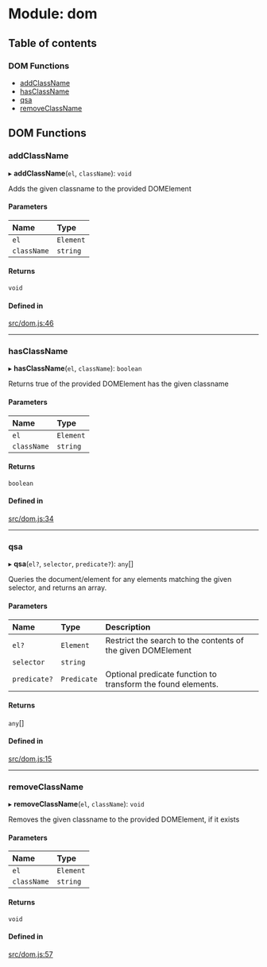 # Module: dom

## Table of contents

### DOM Functions

- [addClassName](dom.md#addclassname)
- [hasClassName](dom.md#hasclassname)
- [qsa](dom.md#qsa)
- [removeClassName](dom.md#removeclassname)

## DOM Functions

### addClassName

▸ **addClassName**(`el`, `className`): `void`

Adds the given classname to the provided DOMElement

#### Parameters

| Name | Type |
| :------ | :------ |
| `el` | `Element` |
| `className` | `string` |

#### Returns

`void`

#### Defined in

[src/dom.js:46](https://github.com/Twipped/js-utils/blob/f2eceb5/src/dom.js#L46)

___

### hasClassName

▸ **hasClassName**(`el`, `className`): `boolean`

Returns true of the provided DOMElement has the given classname

#### Parameters

| Name | Type |
| :------ | :------ |
| `el` | `Element` |
| `className` | `string` |

#### Returns

`boolean`

#### Defined in

[src/dom.js:34](https://github.com/Twipped/js-utils/blob/f2eceb5/src/dom.js#L34)

___

### qsa

▸ **qsa**(`el?`, `selector`, `predicate?`): `any`[]

Queries the document/element for any elements matching the given selector, and returns an array.

#### Parameters

| Name | Type | Description |
| :------ | :------ | :------ |
| `el?` | `Element` | Restrict the search to the contents of the given DOMElement |
| `selector` | `string` |  |
| `predicate?` | `Predicate` | Optional predicate function to transform the found elements. |

#### Returns

`any`[]

#### Defined in

[src/dom.js:15](https://github.com/Twipped/js-utils/blob/f2eceb5/src/dom.js#L15)

___

### removeClassName

▸ **removeClassName**(`el`, `className`): `void`

Removes the given classname to the provided DOMElement, if it exists

#### Parameters

| Name | Type |
| :------ | :------ |
| `el` | `Element` |
| `className` | `string` |

#### Returns

`void`

#### Defined in

[src/dom.js:57](https://github.com/Twipped/js-utils/blob/f2eceb5/src/dom.js#L57)
